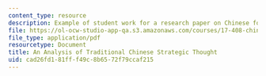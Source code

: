 ```yaml
---
content_type: resource
description: Example of student work for a research paper on Chinese foreign policy.
file: https://ol-ocw-studio-app-qa.s3.amazonaws.com/courses/17-408-chinese-foreign-policy-fall-2013/cad26fd181fff49c8b6572f79ccaf215_MIT17_408F13_AnlyisTrdtnl.pdf
file_type: application/pdf
resourcetype: Document
title: An Analysis of Traditional Chinese Strategic Thought
uid: cad26fd1-81ff-f49c-8b65-72f79ccaf215
---
```


